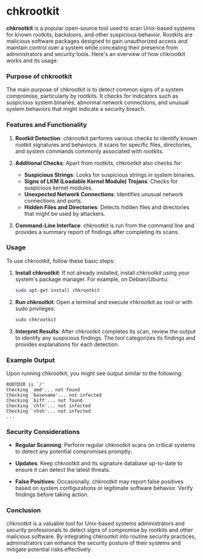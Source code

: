 # chkrootkit

**chkrootkit** is a popular open-source tool used to scan Unix-based systems for known rootkits, backdoors, and other suspicious behavior. Rootkits are malicious software packages designed to gain unauthorized access and maintain control over a system while concealing their presence from administrators and security tools. Here's an overview of how chkrootkit works and its usage:

### Purpose of chkrootkit

The main purpose of chkrootkit is to detect common signs of a system compromise, particularly by rootkits. It checks for indicators such as suspicious system binaries, abnormal network connections, and unusual system behaviors that might indicate a security breach.

### Features and Functionality

1. **Rootkit Detection**: chkrootkit performs various checks to identify known rootkit signatures and behaviors. It scans for specific files, directories, and system commands commonly associated with rootkits.

2. **Additional Checks**: Apart from rootkits, chkrootkit also checks for:
   - **Suspicious Strings**: Looks for suspicious strings in system binaries.
   - **Signs of LKM (Loadable Kernel Module) Trojans**: Checks for suspicious kernel modules.
   - **Unexpected Network Connections**: Identifies unusual network connections and ports.
   - **Hidden Files and Directories**: Detects hidden files and directories that might be used by attackers.

3. **Command-Line Interface**: chkrootkit is run from the command line and provides a summary report of findings after completing its scans.

### Usage

To use chkrootkit, follow these basic steps:

1. **Install chkrootkit**: If not already installed, install chkrootkit using your system's package manager. For example, on Debian/Ubuntu:
   ```bash
   sudo apt-get install chkrootkit
   ```

2. **Run chkrootkit**: Open a terminal and execute chkrootkit as root or with sudo privileges:
   ```bash
   sudo chkrootkit
   ```

3. **Interpret Results**: After chkrootkit completes its scan, review the output to identify any suspicious findings. The tool categorizes its findings and provides explanations for each detection.

### Example Output

Upon running chkrootkit, you might see output similar to the following:

```
ROOTDIR is `/'
Checking `amd'... not found
Checking `basename'... not infected
Checking `biff'... not found
Checking `chfn'... not infected
Checking `chsh'... not infected
...
```

### Security Considerations

- **Regular Scanning**: Perform regular chkrootkit scans on critical systems to detect any potential compromises promptly.
  
- **Updates**: Keep chkrootkit and its signature database up-to-date to ensure it can detect the latest threats.

- **False Positives**: Occasionally, chkrootkit may report false positives based on system configurations or legitimate software behavior. Verify findings before taking action.

### Conclusion

chkrootkit is a valuable tool for Unix-based systems administrators and security professionals to detect signs of compromise by rootkits and other malicious software. By integrating chkrootkit into routine security practices, administrators can enhance the security posture of their systems and mitigate potential risks effectively.
